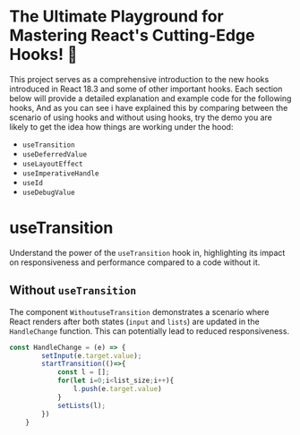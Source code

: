 # The Ultimate Playground for Mastering React's Cutting-Edge Hooks! 🚀

This project serves as a comprehensive introduction to the new hooks introduced in React 18.3 and some of other important hooks. Each section below will provide a detailed explanation and example code for the following hooks, And as you can see i have explained this by comparing between the scenario of using hooks and without using hooks, try the demo you are likely to get the idea how things are working under the hood:

- `useTransition`
- `useDeferredValue`
- `useLayoutEffect`
- `useImperativeHandle`
- `useId`
- `useDebugValue`

# useTransition

Understand the power of the `useTransition` hook in, highlighting its impact on responsiveness and performance compared to a code without it.

## Without `useTransition`

The component `WithoutuseTransition` demonstrates a scenario where React renders after both states (`input` and `lists`) are updated in the `HandleChange` function. This can potentially lead to reduced responsiveness.

```jsx
const HandleChange = (e) => {
        setInput(e.target.value);
        startTransition(()=>{
            const l = [];
            for(let i=0;i<list_size;i++){
                l.push(e.target.value)
            }
            setLists(l);
        })
    }



